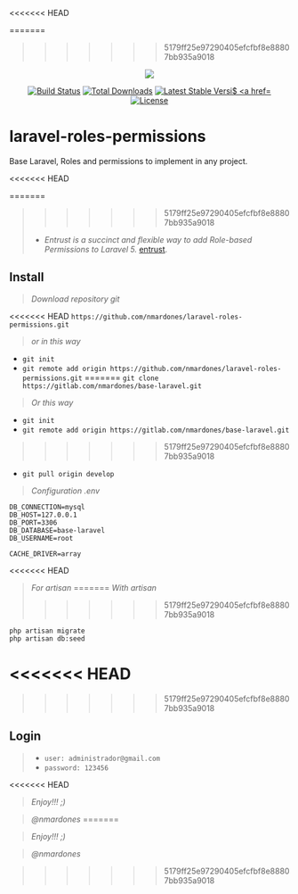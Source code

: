 <<<<<<< HEAD

=======
>>>>>>> 5179ff25e97290405efcfbf8e88807bb935a9018
<p align="center"><img src="https://laravel.com/assets/img/components/logo-laravel.svg"></p>

<p align="center">
<a href="https://travis-ci.org/laravel/framework"><img src="https://travis-ci.org/laravel/framework.svg" alt="Build Status"></a>
<a href="https://packagist.org/packages/laravel/framework"><img src="https://poser.pugx.org/laravel/framework/d/total.svg" alt="Total Downloads"></a>
<a href="https://packagist.org/packages/laravel/framework"><img src="https://poser.pugx.org/laravel/framework/v/stable.svg" alt="Latest Stable Versi$
<a href="https://packagist.org/packages/laravel/framework"><img src="https://poser.pugx.org/laravel/framework/license.svg" alt="License"></a>
</p>

# laravel-roles-permissions
Base Laravel, Roles and permissions to implement in any project.

<<<<<<< HEAD

=======
>>>>>>> 5179ff25e97290405efcfbf8e88807bb935a9018
>* *Entrust is a succinct and flexible way to add Role-based Permissions to Laravel 5.* [entrust](https://github.com/Zizaco/entrust).

## Install
> *Download repository git*

<<<<<<< HEAD
`https://github.com/nmardones/laravel-roles-permissions.git`

> *or in this way*

* `git init`
* `git remote add origin https://github.com/nmardones/laravel-roles-permissions.git`
=======
`git clone https://gitlab.com/nmardones/base-laravel.git`

> *Or this way*

* `git init`
* `git remote add origin https://gitlab.com/nmardones/base-laravel.git`
>>>>>>> 5179ff25e97290405efcfbf8e88807bb935a9018

* `git pull origin develop`

> *Configuration .env*

```[php]
DB_CONNECTION=mysql
DB_HOST=127.0.0.1
DB_PORT=3306
DB_DATABASE=base-laravel
DB_USERNAME=root
```

```[php]
CACHE_DRIVER=array
```


<<<<<<< HEAD
> *For artisan*
=======
> *With artisan*
>>>>>>> 5179ff25e97290405efcfbf8e88807bb935a9018

```[php]
php artisan migrate
php artisan db:seed
```
<<<<<<< HEAD
=======

>>>>>>> 5179ff25e97290405efcfbf8e88807bb935a9018
## Login
>*  `user: administrador@gmail.com`     
>*  `password: 123456`

<<<<<<< HEAD
>*Enjoy!!! ;)*

>*@nmardones*
=======


> *Enjoy!!! ;)*



> *@nmardones*

>>>>>>> 5179ff25e97290405efcfbf8e88807bb935a9018
